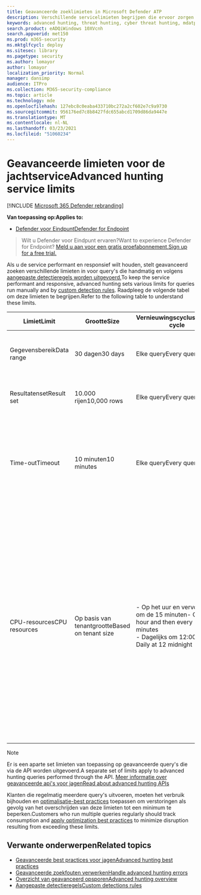 ```yaml
---
title: Geavanceerde zoeklimieten in Microsoft Defender ATP
description: Verschillende servicelimieten begrijpen die ervoor zorgen dat de geavanceerde huntingservice snel reageert
keywords: advanced hunting, threat hunting, cyber threat hunting, mdatp, microsoft defender atp, wdatp, search, query, telemetry, schema, kusto, CPU limit, query limit, resources, maximum results
search.product: eADQiWindows 10XVcnh
search.appverid: met150
ms.prod: m365-security
ms.mktglfcycl: deploy
ms.sitesec: library
ms.pagetype: security
ms.author: lomayor
author: lomayor
localization_priority: Normal
manager: dansimp
audience: ITPro
ms.collection: M365-security-compliance
ms.topic: article
ms.technology: mde
ms.openlocfilehash: 127ebc8c0eaba433710bc272a2cf602e7c9a9730
ms.sourcegitcommit: 956176ed7c8b8427fdc655abcd1709d86da9447e
ms.translationtype: MT
ms.contentlocale: nl-NL
ms.lasthandoff: 03/23/2021
ms.locfileid: "51060234"
---
```

# <a name="advanced-hunting-service-limits"></a><span data-ttu-id="b146a-104">Geavanceerde limieten voor de jachtservice</span><span class="sxs-lookup"><span data-stu-id="b146a-104">Advanced hunting service limits</span></span>

[!INCLUDE [Microsoft 365 Defender rebranding](../../includes/microsoft-defender.md)]

<span data-ttu-id="b146a-105">**Van toepassing op:**</span><span class="sxs-lookup"><span data-stu-id="b146a-105">**Applies to:**</span></span>
- [<span data-ttu-id="b146a-106">Defender voor Eindpunt</span><span class="sxs-lookup"><span data-stu-id="b146a-106">Defender for Endpoint</span></span>](https://go.microsoft.com/fwlink/?linkid=2154037)

><span data-ttu-id="b146a-107">Wilt u Defender voor Eindpunt ervaren?</span><span class="sxs-lookup"><span data-stu-id="b146a-107">Want to experience Defender for Endpoint?</span></span> [<span data-ttu-id="b146a-108">Meld u aan voor een gratis proefabonnement.</span><span class="sxs-lookup"><span data-stu-id="b146a-108">Sign up for a free trial.</span></span>](https://www.microsoft.com/microsoft-365/windows/microsoft-defender-atp?ocid=docs-wdatp-advancedhunting-abovefoldlink)

<span data-ttu-id="b146a-109">Als u de service performant en responsief wilt houden, stelt geavanceerd zoeken verschillende limieten in voor query's die handmatig en volgens [aangepaste detectieregels worden uitgevoerd.](custom-detection-rules.md)</span><span class="sxs-lookup"><span data-stu-id="b146a-109">To keep the service performant and responsive, advanced hunting sets various limits for queries run manually and by [custom detection rules](custom-detection-rules.md).</span></span> <span data-ttu-id="b146a-110">Raadpleeg de volgende tabel om deze limieten te begrijpen.</span><span class="sxs-lookup"><span data-stu-id="b146a-110">Refer to the following table to understand these limits.</span></span>

| <span data-ttu-id="b146a-111">Limiet</span><span class="sxs-lookup"><span data-stu-id="b146a-111">Limit</span></span> | <span data-ttu-id="b146a-112">Grootte</span><span class="sxs-lookup"><span data-stu-id="b146a-112">Size</span></span> | <span data-ttu-id="b146a-113">Vernieuwingscyclus</span><span class="sxs-lookup"><span data-stu-id="b146a-113">Refresh cycle</span></span> | <span data-ttu-id="b146a-114">Beschrijving</span><span class="sxs-lookup"><span data-stu-id="b146a-114">Description</span></span> |
|--|--|--|--|
| <span data-ttu-id="b146a-115">Gegevensbereik</span><span class="sxs-lookup"><span data-stu-id="b146a-115">Data range</span></span> | <span data-ttu-id="b146a-116">30 dagen</span><span class="sxs-lookup"><span data-stu-id="b146a-116">30 days</span></span> | <span data-ttu-id="b146a-117">Elke query</span><span class="sxs-lookup"><span data-stu-id="b146a-117">Every query</span></span> | <span data-ttu-id="b146a-118">Elke query kan gegevens opvragen van maximaal de afgelopen 30 dagen.</span><span class="sxs-lookup"><span data-stu-id="b146a-118">Each query can look up data from up to the past 30 days.</span></span> |
| <span data-ttu-id="b146a-119">Resultatenset</span><span class="sxs-lookup"><span data-stu-id="b146a-119">Result set</span></span> | <span data-ttu-id="b146a-120">10.000 rijen</span><span class="sxs-lookup"><span data-stu-id="b146a-120">10,000 rows</span></span> | <span data-ttu-id="b146a-121">Elke query</span><span class="sxs-lookup"><span data-stu-id="b146a-121">Every query</span></span> | <span data-ttu-id="b146a-122">Elke query kan maximaal 10.000 records retourneren.</span><span class="sxs-lookup"><span data-stu-id="b146a-122">Each query can return up to 10,000 records.</span></span> |
| <span data-ttu-id="b146a-123">Time-out</span><span class="sxs-lookup"><span data-stu-id="b146a-123">Timeout</span></span> | <span data-ttu-id="b146a-124">10 minuten</span><span class="sxs-lookup"><span data-stu-id="b146a-124">10 minutes</span></span> | <span data-ttu-id="b146a-125">Elke query</span><span class="sxs-lookup"><span data-stu-id="b146a-125">Every query</span></span> | <span data-ttu-id="b146a-126">Elke query kan maximaal 10 minuten duren.</span><span class="sxs-lookup"><span data-stu-id="b146a-126">Each query can run for up to 10 minutes.</span></span> <span data-ttu-id="b146a-127">Als de service niet binnen 10 minuten is voltooid, wordt er een fout weergegeven in de service.</span><span class="sxs-lookup"><span data-stu-id="b146a-127">If it does not complete within 10 minutes, the service displays an error.</span></span>
| <span data-ttu-id="b146a-128">CPU-resources</span><span class="sxs-lookup"><span data-stu-id="b146a-128">CPU resources</span></span> | <span data-ttu-id="b146a-129">Op basis van tenantgrootte</span><span class="sxs-lookup"><span data-stu-id="b146a-129">Based on tenant size</span></span> | <span data-ttu-id="b146a-130">- Op het uur en vervolgens om de 15 minuten</span><span class="sxs-lookup"><span data-stu-id="b146a-130">- On the hour and then every 15 minutes</span></span><br><span data-ttu-id="b146a-131">- Dagelijks om 12:00 uur</span><span class="sxs-lookup"><span data-stu-id="b146a-131">- Daily at 12 midnight</span></span> | <span data-ttu-id="b146a-132">De service dwingt de dagelijkse limiet en de limiet van 15 minuten afzonderlijk af.</span><span class="sxs-lookup"><span data-stu-id="b146a-132">The service enforces the daily and the 15-minute limit separately.</span></span> <span data-ttu-id="b146a-133">Voor elke limiet wordt in [de portal](advanced-hunting-errors.md) een fout weergegeven wanneer een query wordt uitgevoerd en de tenant meer dan 10% van de toegewezen resources heeft verbruikt.</span><span class="sxs-lookup"><span data-stu-id="b146a-133">For each limit, the [portal displays an error](advanced-hunting-errors.md) whenever a query runs and the tenant has consumed over 10% of allocated resources.</span></span> <span data-ttu-id="b146a-134">Query's worden geblokkeerd als de tenant 100% heeft bereikt tot na de volgende dagelijkse cyclus of 15 minuten.</span><span class="sxs-lookup"><span data-stu-id="b146a-134">Queries are blocked if the tenant has reached 100% until after the next daily or 15-minute cycle.</span></span> |

>[!NOTE] 
><span data-ttu-id="b146a-135">Er is een aparte set limieten van toepassing op geavanceerde query's die via de API worden uitgevoerd.</span><span class="sxs-lookup"><span data-stu-id="b146a-135">A separate set of limits apply to advanced hunting queries performed through the API.</span></span> [<span data-ttu-id="b146a-136">Meer informatie over geavanceerde api's voor jagen</span><span class="sxs-lookup"><span data-stu-id="b146a-136">Read about advanced hunting APIs</span></span>](run-advanced-query-api.md)

<span data-ttu-id="b146a-137">Klanten die regelmatig meerdere query's uitvoeren, moeten het verbruik bijhouden en [optimalisatie-best practices](advanced-hunting-best-practices.md) toepassen om verstoringen als gevolg van het overschrijden van deze limieten tot een minimum te beperken.</span><span class="sxs-lookup"><span data-stu-id="b146a-137">Customers who run multiple queries regularly should track consumption and [apply optimization best practices](advanced-hunting-best-practices.md) to minimize disruption resulting from exceeding these limits.</span></span>

## <a name="related-topics"></a><span data-ttu-id="b146a-138">Verwante onderwerpen</span><span class="sxs-lookup"><span data-stu-id="b146a-138">Related topics</span></span>

- [<span data-ttu-id="b146a-139">Geavanceerde best practices voor jagen</span><span class="sxs-lookup"><span data-stu-id="b146a-139">Advanced hunting best practices</span></span>](advanced-hunting-best-practices.md)
- [<span data-ttu-id="b146a-140">Geavanceerde zoekfouten verwerken</span><span class="sxs-lookup"><span data-stu-id="b146a-140">Handle advanced hunting errors</span></span>](advanced-hunting-errors.md)
- [<span data-ttu-id="b146a-141">Overzicht van geavanceerd opsporen</span><span class="sxs-lookup"><span data-stu-id="b146a-141">Advanced hunting overview</span></span>](advanced-hunting-overview.md)
- [<span data-ttu-id="b146a-142">Aangepaste detectieregels</span><span class="sxs-lookup"><span data-stu-id="b146a-142">Custom detections rules</span></span>](custom-detection-rules.md)
